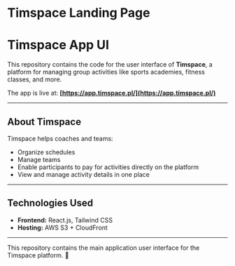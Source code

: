 # Timspace Landing Page
# Timspace App UI
This repository contains the code for the user interface of **Timspace**, a platform for managing group activities like sports academies, fitness classes, and more.

The app is live at:
**[https://app.timspace.pl/](https://app.timspace.pl/)**

---

## About Timspace

Timspace helps coaches and teams:

- Organize schedules
- Manage teams
- Enable participants to pay for activities directly on the platform
- View and manage activity details in one place

---

## Technologies Used

- **Frontend:** React.js, Tailwind CSS
- **Hosting:** AWS S3 + CloudFront

---

This repository contains the main application user interface for the Timspace platform. 🎉
